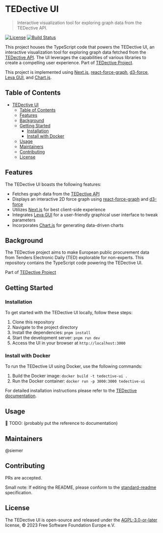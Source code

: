 # TEDective UI

> Interactive visualization tool for exploring graph data from the TEDective API.

[![License](https://img.shields.io/badge/License-AGPL--3.0--or--later-blue.svg)](https://www.gnu.org/licenses/agpl-3.0.html)
[![Build Status](https://drone.fsfe.org/api/badges/TEDective/ui/status.svg)](https://drone.fsfe.org/TEDective/ui)

This project houses the TypeScript code that powers the TEDective UI, an
interactive visualization tool for exploring graph data fetched from the
[TEDective API](https://git.fsfe.org/TEDective/api/). The UI leverages the
capabilities of various libraries to create a compelling user experience. Part
of [TEDective Project](https://tedective.org).

This project is implemented using [Next.js](https://github.com/vercel/next.js),
[react-force-graph](https://github.com/vasturiano/react-force-graph),
[d3-force](https://github.com/d3/d3-force), [Leva
GUI](https://github.com/pmndrs/leva), and
[Chart.js](https://github.com/chartjs/Chart.js).

## Table of Contents

- [TEDective UI](#tedective-ui)
  - [Table of Contents](#table-of-contents)
  - [Features](#features)
  - [Background](#background)
  - [Getting Started](#getting-started)
    - [Installation](#installation)
    - [Install with Docker](#install-with-docker)
  - [Usage](#usage)
  - [Maintainers](#maintainers)
  - [Contributing](#contributing)
  - [License](#license)

## Features

The TEDective UI boasts the following features:

- Fetches graph data from the [TEDective
  API](https://git.fsfe.org/TEDective/api/)
- Displays an interactive 2D force graph using
  [react-force-graph](https://github.com/vasturiano/react-force-graph#input-json-syntax)
  and [d3-force](https://github.com/d3/d3-force)
- Utilizes [Next.js](https://github.com/vercel/next.js) for best client-side
  experience
- Integrates [Leva GUI](https://github.com/pmndrs/leva) for a user-friendly
  graphical user interface to tweak parameters
- Incorporates [Chart.js](https://github.com/chartjs/Chart.js) for generating
  data-driven charts

## Background

The TEDective project aims to make European public procurement data from
Tenders Electronic Daily (TED) explorable for non-experts. This repository
contains the TypeScript code powering the TEDective UI.

Part of [TEDective Project](https://tedective.org)

## Getting Started

### Installation

To get started with the TEDective UI locally, follow these steps:

1. Clone this repository
2. Navigate to the project directory
3. Install the dependencies: `pnpm install`
4. Start the development server: `pnpm run dev`
5. Access the UI in your browser at `http://localhost:3000`

### Install with Docker

To run the TEDective UI using Docker, use the following commands:

1. Build the Docker image: `docker build -t tedective-ui .`
2. Run the Docker container: `docker run -p 3000:3000 tedective-ui`

For detailed installation instructions please refer to the [TEDective
documentation](https://docs.tedective.org/self-host/ui/).

## Usage

:construction: TODO: (probably put the reference to documentation)

## Maintainers

@siemer

## Contributing

PRs are accepted.

Small note: If editing the README, please conform to the
[standard-readme](https://github.com/RichardLitt/standard-readme)
specification.

## License

The TEDective UI is open-source and released under the
[AGPL-3.0-or-later](https://www.gnu.org/licenses/agpl-3.0.html) license, © 2023
Free Software Foundation Europe e.V.
